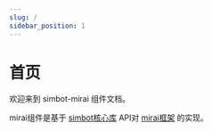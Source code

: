 ```yaml
---
slug: /
sidebar_position: 1
---
```


# 首页

欢迎来到 simbot-mirai 组件文档。

mirai组件是基于 [simbot核心库](https://github.com/simple-robot/simpler-robot) API对 [mirai框架](https://github.com/mamoe/mirai) 的实现。
